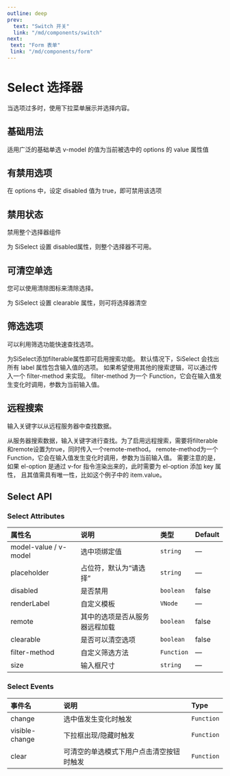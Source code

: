 ```yaml
---
outline: deep
prev:
  text: "Switch 开关"
  link: "/md/components/switch"
next:
 text: "Form 表单"
 link: "/md/components/form"
---
```


# Select 选择器

当选项过多时，使用下拉菜单展示并选择内容。

## 基础用法

适用广泛的基础单选 v-model 的值为当前被选中的 options 的 value 属性值

<preview path="../../demo/Select/Basic.vue" title="基础用法" description="Select 组件基础用法"></preview>

## 有禁用选项

在 options 中，设定 disabled 值为 true，即可禁用该选项

<preview path="../../demo/Select/Disableoption.vue" title="有禁用选项" description="Select 有禁用选项"></preview>

## 禁用状态

禁用整个选择器组件

为 SiSelect 设置 disabled属性，则整个选择器不可用。

<preview path="../../demo/Select/Disabled.vue" title="禁用状态" description="Select 禁用状态"></preview>

## 可清空单选

您可以使用清除图标来清除选择。

为 SiSelect 设置 clearable 属性，则可将选择器清空

<preview path="../../demo/Select/Clearable.vue" title="禁用状态" description="Select 禁用状态"></preview>

## 筛选选项

可以利用筛选功能快速查找选项。

为SiSelect添加filterable属性即可启用搜索功能。 默认情况下，SiSelect 会找出所有 label 属性包含输入值的选项。 如果希望使用其他的搜索逻辑，可以通过传入一个 filter-method 来实现。 filter-method 为一个 Function，它会在输入值发生变化时调用，参数为当前输入值。

<preview path="../../demo/Select/Filter.vue" title="筛选选项" description="Select 筛选选项"></preview>

## 远程搜索

输入关键字以从远程服务器中查找数据。

从服务器搜索数据，输入关键字进行查找。为了启用远程搜索，需要将filterable和remote设置为true，同时传入一个remote-method。 remote-method为一个Function，它会在输入值发生变化时调用，参数为当前输入值。 需要注意的是，如果 el-option 是通过 v-for 指令渲染出来的，此时需要为 el-option 添加 key 属性， 且其值需具有唯一性，比如这个例子中的 item.value。

<preview path="../../demo/Select/Remote.vue" title="远程搜索" description="Select 远程搜索"></preview>

## Select API

### Select Attributes

| 属性名                | 说明                           | 类型       | Default |
| :-------------------- | :----------------------------- | :--------- | :------ |
| model-value / v-model | 选中项绑定值                   | `string`   | —       |
| placeholder           | 占位符，默认为“请选择”         | `string`   | —       |
| disabled              | 是否禁用                       | `boolean`  | false   |
| renderLabel           | 自定义模板                     | `VNode`    | —       |
| remote                | 其中的选项是否从服务器远程加载 | `boolean`  | false   |
| clearable             | 是否可以清空选项               | `boolean`  | false   |
| filter-method         | 自定义筛选方法                 | `Function` | —       |
| size                  | 输入框尺寸                     | `string`   | —       |

### Select Events

| 事件名         | 说明                                     | Type       |
| :------------- | :--------------------------------------- | :--------- |
| change         | 选中值发生变化时触发                     | `Function` |
| visible-change | 下拉框出现/隐藏时触发                    | `Function` |
| clear          | 可清空的单选模式下用户点击清空按钮时触发 | `Function` |
